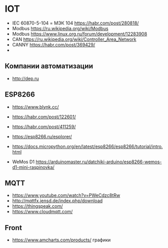 # IOT
* IEC 60870-5-104 = МЭК 104 https://habr.com/post/280818/
* Modbus https://ru.wikipedia.org/wiki/Modbus
* Modbus https://www.linux.org.ru/forum/development/12283908
* CAN https://ru.wikipedia.org/wiki/Controller_Area_Network
* CANNY https://habr.com/post/369429/
* 
## Компании автоматизации
* http://dep.ru

## ESP8266
* https://www.blynk.cc/
* https://habr.com/post/122601/
* https://habr.com/post/411259/
* https://esp8266.ru/esplorer/
* https://docs.micropython.org/en/latest/esp8266/esp8266/tutorial/intro.html

* WeMos D1 https://arduinomaster.ru/datchiki-arduino/esp8266-wemos-d1-mini-raspinovka/

## MQTT
* https://www.youtube.com/watch?v=PWeCdzc8tRw
* http://mqttfx.jensd.de/index.php/download
* https://thingspeak.com/
* https://www.cloudmqtt.com/

## Front
* https://www.amcharts.com/products/ графики

